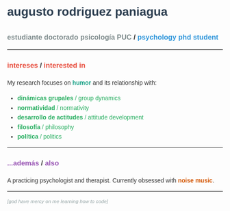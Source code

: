 <div style="font-family: Arial, sans-serif; color: #333; line-height: 1.6;">

# <span style="color: #2c3e50;">augusto rodriguez paniagua</span>
### <span style="color: #7f8c8d;">estudiante doctorado psicología PUC</span> / <span style="color: #3498db;">psychology phd student</span>

---

### <span style="color: #e74c3c;">intereses</span> / <span style="color: #e74c3c;">interested in</span>

My research focuses on **<span style="color: #16a085;">humor</span>** and its relationship with:
- <span style="color: #27ae60;">**dinámicas grupales** / group dynamics</span>
- <span style="color: #27ae60;">**normatividad** / normativity</span>
- <span style="color: #27ae60;">**desarrollo de actitudes** / attitude development</span>
- <span style="color: #27ae60;">**filosofía** / philosophy</span>
- <span style="color: #27ae60;">**política** / politics</span>

---

### <span style="color: #9b59b6;">...además</span> / <span style="color: #9b59b6;">also</span>

A practicing psychologist and therapist.
Currently obsessed with **<span style="color: #d35400;">noise music</span>**.

---

<sub><em><span style="color: #95a5a6;">[god have mercy on me learning how to code]</span></em></sub>

</div>

<!--
**augusto-rp/augusto-rp** is a ✨ _special_ ✨ repository because its `README.md` (this file) appears on your GitHub profile.

Here are some ideas to get you started:

- 🔭 I’m currently working on ...
- 🌱 I’m currently learning ...
- 👯 I’m looking to collaborate on ...
- 🤔 I’m looking for help with ...
- 💬 Ask me about ...
- 📫 How to reach me: ...
- 😄 Pronouns: ...
- ⚡ Fun fact: ...
-->
